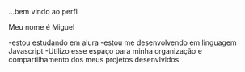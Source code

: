  ...bem vindo ao perfl  
 
Meu nome é Miguel


  -estou estudando em alura
  -estou me desenvolvendo em linguagem Javascript
  -Utilizo esse espaço para minha organização e compartilhamento dos meus projetos desenvlvidos

  

